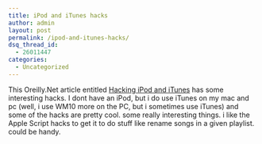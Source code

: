 ```yaml
---
title: iPod and iTunes hacks
author: admin
layout: post
permalink: /ipod-and-itunes-hacks/
dsq_thread_id:
  - 26011447
categories:
  - Uncategorized
---
```

This Oreilly.Net article entitled [Hacking iPod and iTunes][1]&nbsp;has some interesting hacks. I dont have an iPod, but i do use iTunes on my mac and pc (well, i use WM10 more on the PC, but i sometimes use iTunes) and some of the hacks are pretty cool. some really interesting things. i like the Apple Script hacks to get it to do stuff like rename songs in a given playlist. could be handy.

 [1]: http://digitalmedia.oreilly.com/2004/10/28/ipoditunes_hcks.html